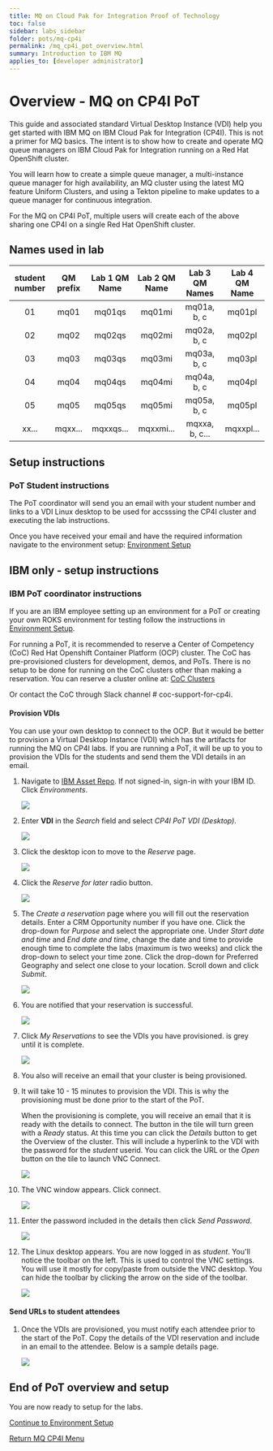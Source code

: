 ```yaml
---
title: MQ on Cloud Pak for Integration Proof of Technology
toc: false
sidebar: labs_sidebar
folder: pots/mq-cp4i
permalink: /mq_cp4i_pot_overview.html
summary: Introduction to IBM MQ
applies_to: [developer administrator]
---
```


# Overview - MQ on CP4I PoT

This guide and associated standard Virtual Desktop Instance (VDI) help you get started with IBM MQ on IBM Cloud Pak for Integration (CP4I). This is not a primer for MQ basics. The intent is to show how to create and operate MQ queue managers on IBM Cloud Pak for Integration running on a Red Hat OpenShift cluster.

You will learn how to create a simple queue manager, a multi-instance queue manager for high availability, an MQ cluster using the latest MQ feature Uniform Clusters, and using a Tekton pipeline to make updates to a queue manager for continuous integration.

For the MQ on CP4I PoT, multiple users will create each of the above sharing one CP4I on a single Red Hat OpenShift cluster. 

## Names used in lab

| student number | QM prefix | Lab 1 QM Name| Lab 2 QM Name| Lab 3 QM Names| Lab 4 QM Name| 
|:--------------:|:---------:|:------------:|:------------:|:-------------:|:------------:|
| 01             | mq01      | mq01qs       | mq01mi       | mq01a, b, c   | mq01pl       |
| 02             | mq02      | mq02qs       | mq02mi       | mq02a, b, c   | mq02pl       |
| 03             | mq03      | mq03qs       | mq03mi       | mq03a, b, c   | mq03pl       |
| 04             | mq04      | mq04qs       | mq04mi       | mq04a, b, c   | mq04pl       |
| 05             | mq05      | mq05qs       | mq05mi       | mq05a, b, c   | mq05pl       |
| xx...          | mqxx...   | mqxxqs...    | mqxxmi...    | mqxxa, b, c...| mqxxpl...    |

## Setup instructions

### PoT Student instructions

The PoT coordinator will send you an email with your student number and links to a VDI Linux desktop to be used for accsssing the CP4I cluster and executing the lab instructions. 

Once you have received your email and have the required information navigate to the environment setup: 
[Environment Setup](mq_cp4i_pot_envsetup.html)

## IBM only - setup instructions

### IBM PoT coordinator instructions

If you are an IBM employee setting up an environment for a PoT or creating your own ROKS environment for testing follow the instructions in 
[Environment Setup](mq_cp4i_pot_envsetup.html).

For running a PoT, it is recommended to reserve a Center of Competency (CoC) Red Hat Openshift Container Platform (OCP) cluster. The CoC has pre-provisioned clusters for development, demos, and PoTs. There is no setup to be done for running on the CoC clusters other than making a reservation. You can reserve a cluster online at: [CoC Clusters](https://cmc.coc-ibm.com/int)

Or contact the CoC through Slack channel # coc-support-for-cp4i.
 
#### Provision VDIs 

You can use your own desktop to connect to the OCP. But it would be better to provision a Virtual Desktop Instance (VDI) which has the artifacts for running the MQ on CP4I labs. If you are running a PoT, it will be up to you to provision the VDIs for the students and send them the VDI details in an email.

1. Navigate to [IBM Asset Repo](https://assetrepo.ibm.com/). If not signed-in, sign-in with your IBM ID. Click *Environments*.

	![](./images/pots/mq-cp4i/overview/image11a.png)

1. Enter **VDI** in the *Search* field and select *CP4I PoT VDI (Desktop)*.

	![](./images/pots/mq-cp4i/overview/image12a.png)

1. Click the desktop icon to move to the *Reserve* page.

	![](./images/pots/mq-cp4i/overview/image12b.png)
	
1. Click the *Reserve for later* radio button.

	 ![](./images/pots/mq-cp4i/overview/image12c.png)
	 
1. The *Create a reservation* page where you will fill out the reservation details. Enter a CRM Opportunity number if you have one. Click the drop-down for *Purpose* and select the appropriate one. Under *Start date and time* and *End date and time*, change the date and time to provide enough time to complete the labs (maximum is two weeks) and click the drop-down to select your time zone. Click the drop-down for Preferred Geography and select one close to your location. Scroll down and click *Submit*.
   
   ![](./images/pots/mq-cp4i/overview/image12d.png)
   
1. You are notified that your reservation is successful.

	![](./images/pots/mq-cp4i/overview/image13.png)
	
1. Click *My Reservations* to see the VDIs you have provisioned. is grey until it is complete.

	![](./images/pots/mq-cp4i/overview/image21.png)
	
1. You also will receive an email that your cluster is being provisioned.
	
1. It will take 10 - 15 minutes to provision the VDI. This is why the provisioning must be done prior to the start of the PoT. 

	When the provisioning is complete, you will receive an email that it is ready with the details to connect. The button in the tile will turn green with a *Ready* status. At this time you can click the *Details* button to get the Overview of the cluster. This will include a hyperlink to the VDI with the password for the *student* userid. You can click the URL or the *Open* button on the tile to launch VNC Connect.
	
	![](./images/pots/mq-cp4i/overview/image16.png)

1. The VNC window appears. Click connect. 
	
	![](./images/pots/mq-cp4i/overview/image17.png)
	
1. Enter the password included in the details then click *Send Password*.

	![](./images/pots/mq-cp4i/overview/image18.png)
			
1. The Linux desktop appears. You are now logged in as *student*. You'll notice the toolbar on the left. This is used to control the VNC settings. You will use it mostly for copy/paste from outside the VNC desktop. You can hide the toolbar by clicking the arrow on the side of the toolbar.
	
	![](./images/pots/mq-cp4i/overview/image19.png)

#### Send URLs to student attendees

1. Once the VDIs are provisioned, you must notify each attendee prior to the start of the PoT. Copy the details of the VDI reservation and include in an email to the attendee. Below is a sample details page.  

	![](./images/pots/mq-cp4i/overview/image20.png)

## End of PoT overview and setup

You are now ready to setup for the labs.   

[Continue to Environment Setup](mq_cp4i_pot_envsetup.html)

[Return MQ CP4I Menu](mq_cp4i_pot_overview.html)

